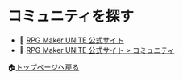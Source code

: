 # コミュニティを探す

* 📖 [RPG Maker UNITE 公式サイト](https://rpgmakerunite.com/)
* 📖 [RPG Maker UNITE 公式サイト > コミュニティ](https://support.rpgmakerunite.com/hc/ja/community/topics)

🏠[トップページへ戻る](../../README.md)  
